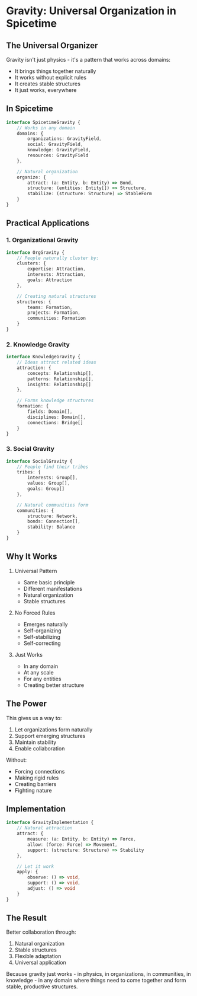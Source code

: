# Gravity: Universal Organization in Spicetime

## The Universal Organizer

Gravity isn't just physics - it's a pattern that works across domains:

- It brings things together naturally
- It works without explicit rules
- It creates stable structures
- It just works, everywhere

## In Spicetime

```typescript
interface SpicetimeGravity {
    // Works in any domain
    domains: {
        organizations: GravityField,
        social: GravityField,
        knowledge: GravityField,
        resources: GravityField
    },

    // Natural organization
    organize: {
        attract: (a: Entity, b: Entity) => Bond,
        structure: (entities: Entity[]) => Structure,
        stabilize: (structure: Structure) => StableForm
    }
}
```

## Practical Applications

### 1. Organizational Gravity

```typescript
interface OrgGravity {
    // People naturally cluster by:
    clusters: {
        expertise: Attraction,
        interests: Attraction,
        goals: Attraction
    },

    // Creating natural structures
    structures: {
        teams: Formation,
        projects: Formation,
        communities: Formation
    }
}
```

### 2. Knowledge Gravity

```typescript
interface KnowledgeGravity {
    // Ideas attract related ideas
    attraction: {
        concepts: Relationship[],
        patterns: Relationship[],
        insights: Relationship[]
    },

    // Forms knowledge structures
    formation: {
        fields: Domain[],
        disciplines: Domain[],
        connections: Bridge[]
    }
}
```

### 3. Social Gravity

```typescript
interface SocialGravity {
    // People find their tribes
    tribes: {
        interests: Group[],
        values: Group[],
        goals: Group[]
    },

    // Natural communities form
    communities: {
        structure: Network,
        bonds: Connection[],
        stability: Balance
    }
}
```

## Why It Works

1. Universal Pattern
    - Same basic principle
    - Different manifestations
    - Natural organization
    - Stable structures

2. No Forced Rules
    - Emerges naturally
    - Self-organizing
    - Self-stabilizing
    - Self-correcting

3. Just Works
    - In any domain
    - At any scale
    - For any entities
    - Creating better structure

## The Power

This gives us a way to:

1. Let organizations form naturally
2. Support emerging structures
3. Maintain stability
4. Enable collaboration

Without:

- Forcing connections
- Making rigid rules
- Creating barriers
- Fighting nature

## Implementation

```typescript
interface GravityImplementation {
    // Natural attraction
    attract: {
        measure: (a: Entity, b: Entity) => Force,
        allow: (force: Force) => Movement,
        support: (structure: Structure) => Stability
    },

    // Let it work
    apply: {
        observe: () => void,
        support: () => void,
        adjust: () => void
    }
}
```

## The Result

Better collaboration through:

1. Natural organization
2. Stable structures
3. Flexible adaptation
4. Universal application

Because gravity just works - in physics, in organizations, in communities, in knowledge - in any domain where things
need to come together and form stable, productive structures.